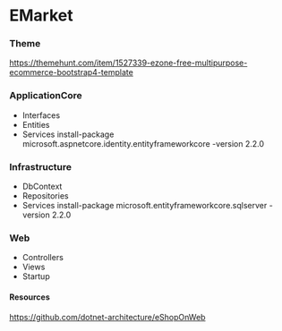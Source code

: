 # EMarket

### Theme
https://themehunt.com/item/1527339-ezone-free-multipurpose-ecommerce-bootstrap4-template

### ApplicationCore
- Interfaces
- Entities
- Services
install-package microsoft.aspnetcore.identity.entityframeworkcore -version 2.2.0

### Infrastructure
- DbContext
- Repositories
- Services
install-package microsoft.entityframeworkcore.sqlserver -version 2.2.0

### Web
- Controllers
- Views
- Startup

#### Resources
https://github.com/dotnet-architecture/eShopOnWeb